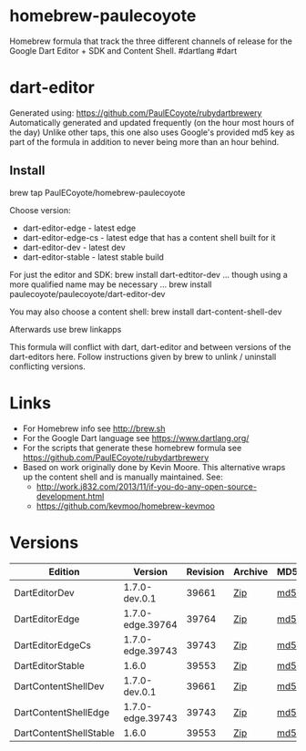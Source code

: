homebrew-paulecoyote
====================

Homebrew formula that track the three different channels of release for the Google Dart Editor + SDK and Content Shell.  #dartlang #dart

dart-editor
===========

Generated using: https://github.com/PaulECoyote/rubydartbrewery
Automatically generated and updated frequently (on the hour most hours of the day)
Unlike other taps, this one also uses Google's provided md5 key as part of the formula in addition to never being more than an hour behind.

Install
-------
brew tap PaulECoyote/homebrew-paulecoyote

Choose version:
* dart-editor-edge - latest edge
* dart-editor-edge-cs - latest edge that has a content shell built for it
* dart-editor-dev - latest dev
* dart-editor-stable - latest stable build

For just the editor and SDK:
brew install dart-edtitor-dev
... though using a more qualified name may be necessary ...
brew install paulecoyote/paulecoyote/dart-editor-dev

You may also choose a content shell:
brew install dart-content-shell-dev

Afterwards use 
brew linkapps

This formula will conflict with dart, dart-editor and between versions of the dart-editors here.  Follow instructions given by brew to unlink / uninstall conflicting versions.

Links
=====
* For Homebrew info see http://brew.sh
* For the Google Dart language see https://www.dartlang.org/
* For the scripts that generate these homebrew formula see https://github.com/PaulECoyote/rubydartbrewery
* Based on work originally done by Kevin Moore. This alternative wraps up the content shell and is manually maintained.  See: 
    * http://work.j832.com/2013/11/if-you-do-any-open-source-development.html
    * https://github.com/kevmoo/homebrew-kevmoo

Versions
========
| Edition | Version | Revision | Archive | MD5 | Notes |
| ------- | ------- | -------- | ------- | --- | ----- |
| DartEditorDev | 1.7.0-dev.0.1 | 39661 | [Zip](https://storage.googleapis.com/dart-archive/channels/dev/release/39661/editor/darteditor-macos-x64.zip) | [md5](https://storage.googleapis.com/dart-archive/channels/dev/release/39661/editor/darteditor-macos-x64.zip.md5sum) | [Changes](https://storage.googleapis.com/dart-archive/channels/dev/release/latest/changelog.html) |
| DartEditorEdge | 1.7.0-edge.39764 | 39764 | [Zip](https://storage.googleapis.com/dart-archive/channels/be/raw/39764/editor/darteditor-macos-x64.zip) | [md5](https://storage.googleapis.com/dart-archive/channels/be/raw/39764/editor/darteditor-macos-x64.zip.md5sum) | - |
| DartEditorEdgeCs | 1.7.0-edge.39743 | 39743 | [Zip](https://storage.googleapis.com/dart-archive/channels/be/raw/39743/editor/darteditor-macos-x64.zip) | [md5](https://storage.googleapis.com/dart-archive/channels/be/raw/39743/editor/darteditor-macos-x64.zip.md5sum) | - |
| DartEditorStable | 1.6.0 | 39553 | [Zip](https://storage.googleapis.com/dart-archive/channels/stable/release/39553/editor/darteditor-macos-x64.zip) | [md5](https://storage.googleapis.com/dart-archive/channels/stable/release/39553/editor/darteditor-macos-x64.zip.md5sum) | [Changes](https://storage.googleapis.com/dart-archive/channels/stable/release/latest/changelog.html) |
| DartContentShellDev | 1.7.0-dev.0.1 | 39661 | [Zip](https://storage.googleapis.com/dart-archive/channels/dev/release/39661/dartium/content_shell-macos-ia32-release.zip) | [md5](https://storage.googleapis.com/dart-archive/channels/dev/release/39661/dartium/content_shell-macos-ia32-release.zip.md5sum) | - |
| DartContentShellEdge | 1.7.0-edge.39743 | 39743 | [Zip](https://storage.googleapis.com/dart-archive/channels/be/raw/39743/dartium/content_shell-macos-ia32-release.zip) | [md5](https://storage.googleapis.com/dart-archive/channels/be/raw/39743/dartium/content_shell-macos-ia32-release.zip.md5sum) | - |
| DartContentShellStable | 1.6.0 | 39553 | [Zip](https://storage.googleapis.com/dart-archive/channels/stable/release/39553/dartium/content_shell-macos-ia32-release.zip) | [md5](https://storage.googleapis.com/dart-archive/channels/stable/release/39553/dartium/content_shell-macos-ia32-release.zip.md5sum) | - |
